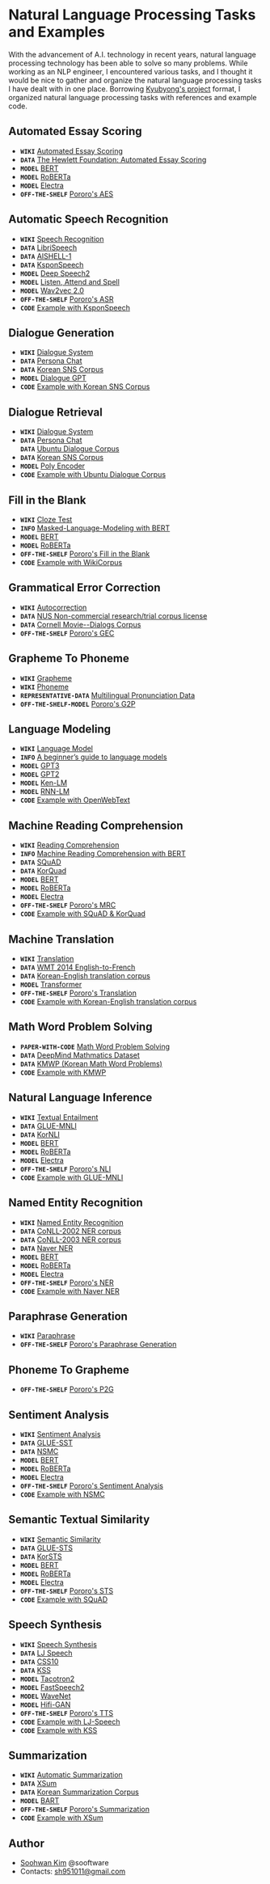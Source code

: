 # Natural Language Processing Tasks and Examples
   
With the advancement of A.I. technology in recent years, natural language processing technology has been able to solve so many problems. While working as an NLP engineer, I encountered various tasks, and I thought it would be nice to gather and organize the natural language processing tasks I have dealt with in one place. Borrowing [Kyubyong's project](https://github.com/Kyubyong/nlp-tasks) format, I organized natural language processing tasks with references and example code.
  
## Automated Essay Scoring
  
- **`WIKI`** [Automated Essay Scoring](https://en.wikipedia.org/wiki/Automated_essay_scoring)  
- **`DATA`** [The Hewlett Foundation: Automated Essay Scoring](https://www.kaggle.com/c/asap-aes/data)
- **`MODEL`** [BERT](https://arxiv.org/pdf/1810.04805.pdf)
- **`MODEL`** [RoBERTa](https://arxiv.org/abs/1907.11692)
- **`MODEL`** [Electra](https://arxiv.org/abs/2003.10555)
- **`OFF-THE-SHELF`** [Pororo's AES](https://kakaobrain.github.io/pororo/text_cls/aes.html)
  
## Automatic Speech Recognition
  
- **`WIKI`** [Speech Recognition](https://en.wikipedia.org/wiki/Speech_recognition)
- **`DATA`** [LibriSpeech](https://www.openslr.org/12)
- **`DATA`** [AISHELL-1](https://arxiv.org/abs/1709.05522)
- **`DATA`** [KsponSpeech](https://aihub.or.kr/aidata/105)
- **`MODEL`** [Deep Speech2](https://arxiv.org/abs/1512.02595)
- **`MODEL`** [Listen, Attend and Spell](https://arxiv.org/abs/1508.01211)
- **`MODEL`** [Wav2vec 2.0](https://arxiv.org/abs/2006.11477)
- **`OFF-THE-SHELF`** [Pororo's ASR](https://kakaobrain.github.io/pororo/miscs/asr.html)
- **`CODE`** [Example with KsponSpeech](https://github.com/sooftware/nlp-tasks/tree/main/automatic_speech_recognition)
  
## Dialogue Generation

- **`WIKI`** [Dialogue System](https://en.wikipedia.org/wiki/Dialogue_system)
- **`DATA`** [Persona Chat](https://github.com/facebookresearch/ParlAI/tree/main/projects/personachat)
- **`DATA`** [Korean SNS Corpus](https://aihub.or.kr/aidata/30718)
- **`MODEL`** [Dialogue GPT](https://arxiv.org/abs/1911.00536)
- **`CODE`** [Example with Korean SNS Corpus](https://github.com/sooftware/nlp-tasks/tree/main/dialogue_generation)

## Dialogue Retrieval

- **`WIKI`** [Dialogue System](https://en.wikipedia.org/wiki/Dialogue_system)
- **`DATA`** [Persona Chat](https://github.com/facebookresearch/ParlAI/tree/main/projects/personachat)  
  **`DATA`** [Ubuntu Dialogue Corpus](https://arxiv.org/abs/1506.08909)
- **`DATA`** [Korean SNS Corpus](https://aihub.or.kr/aidata/30718)
- **`MODEL`** [Poly Encoder](https://arxiv.org/abs/1905.01969)
- **`CODE`** [Example with Ubuntu Dialogue Corpus](https://github.com/sooftware/nlp-tasks/tree/main/dialogue_retrieval)

## Fill in the Blank
  
- **`WIKI`** [Cloze Test](https://en.wikipedia.org/wiki/Cloze_test)
- **`INFO`** [Masked-Language-Modeling with BERT](https://towardsdatascience.com/masked-language-modelling-with-bert-7d49793e5d2c)
- **`MODEL`** [BERT](https://arxiv.org/pdf/1810.04805.pdf)
- **`MODEL`** [RoBERTa](https://arxiv.org/abs/1907.11692)
- **`OFF-THE-SHELF`** [Pororo's Fill in the Blank](https://kakaobrain.github.io/pororo/tagging/fill.html)
- **`CODE`** [Example with WikiCorpus](https://github.com/sooftware/nlp-tasks/tree/main/fill_in_the_blank)
  
## Grammatical Error Correction
  
- **`WIKI`** [Autocorrection](https://en.wikipedia.org/wiki/Autocorrection)
- **`DATA`** [NUS Non-commercial research/trial corpus license](https://www.comp.nus.edu.sg/~nlp/conll14st/nucle_license.pdf)
- **`DATA`** [Cornell Movie--Dialogs Corpus](https://www.cs.cornell.edu/~cristian/Cornell_Movie-Dialogs_Corpus.html)
- **`OFF-THE-SHELF`** [Pororo's GEC](https://kakaobrain.github.io/pororo/seq2seq/gec.html)
  
## Grapheme To Phoneme
  
- **`WIKI`** [Grapheme](https://en.wikipedia.org/wiki/Grapheme)  
- **`WIKI`** [Phoneme](https://en.wikipedia.org/wiki/Phoneme)  
- **`REPRESENTATIVE-DATA`** [Multilingual Pronunciation Data](https://drive.google.com/drive/folders/0B7R_gATfZJ2aWkpSWHpXUklWUmM)
- **`OFF-THE-SHELF-MODEL`** [Pororo's G2P](https://kakaobrain.github.io/pororo/seq2seq/g2p.html)
  
## Language Modeling
  
- **`WIKI`** [Language Model](https://en.wikipedia.org/wiki/Language_model)
- **`INFO`** [A beginner’s guide to language models](https://towardsdatascience.com/the-beginners-guide-to-language-models-aa47165b57f9)
- **`MODEL`** [GPT3](https://arxiv.org/abs/2005.14165)
- **`MODEL`** [GPT2](https://d4mucfpksywv.cloudfront.net/better-language-models/language_models_are_unsupervised_multitask_learners.pdf)
- **`MODEL`** [Ken-LM](https://github.com/kpu/kenlm)
- **`MODEL`** [RNN-LM](https://www.fit.vutbr.cz/research/groups/speech/publi/2010/mikolov_interspeech2010_IS100722.pdf)
- **`CODE`** [Example with OpenWebText](https://github.com/sooftware/nlp-tasks/tree/main/language_modeling)
  
## Machine Reading Comprehension
  
- **`WIKI`** [Reading Comprehension](https://en.wikipedia.org/wiki/Reading_comprehension)
- **`INFO`** [Machine Reading Comprehension with BERT](https://mccormickml.com/2020/03/10/question-answering-with-a-fine-tuned-BERT/)
- **`DATA`** [SQuAD](https://rajpurkar.github.io/SQuAD-explorer/)
- **`DATA`** [KorQuad](https://korquad.github.io/KorQuad%201.0/)
- **`MODEL`** [BERT](https://arxiv.org/pdf/1810.04805.pdf)
- **`MODEL`** [RoBERTa](https://arxiv.org/abs/1907.11692)
- **`MODEL`** [Electra](https://arxiv.org/abs/2003.10555)
- **`OFF-THE-SHELF`** [Pororo's MRC](https://kakaobrain.github.io/pororo/tagging/mrc.html)
- **`CODE`** [Example with SQuAD & KorQuad](https://github.com/sooftware/nlp-tasks/tree/main/machine_reading_comprehension)
  
## Machine Translation
  
- **`WIKI`** [Translation](https://en.wikipedia.org/wiki/Translation)
- **`DATA`** [WMT 2014 English-to-French](https://www.statmt.org/wmt14/translation-task.html)
- **`DATA`** [Korean-English translation corpus](https://aihub.or.kr/aidata/87)
- **`MODEL`** [Transformer](https://arxiv.org/abs/1706.03762)
- **`OFF-THE-SHELF`** [Pororo's Translation](https://kakaobrain.github.io/pororo/seq2seq/mt.html)
- **`CODE`** [Example with Korean-English translation corpus](https://github.com/sooftware/nlp-tasks/tree/main/machine_tranlsation)
  
## Math Word Problem Solving

- **`PAPER-WITH-CODE`** [Math Word Problem Solving](https://paperswithcode.com/task/math-word-problem-solving)
- **`DATA`** [DeepMind Mathmatics Dataset](https://github.com/deepmind/mathematics_dataset)
- **`DATA`** [KMWP (Korean Math Word Problems)](https://github.com/tunib-ai/KMWP)
- **`CODE`** [Example with KMWP](https://github.com/sooftware/nlp-tasks/tree/main/math_word_problem)
  
## Natural Language Inference
  
- **`WIKI`** [Textual Entailment](https://en.wikipedia.org/wiki/Textual_entailment)
- **`DATA`** [GLUE-MNLI](https://arxiv.org/abs/1804.07461)
- **`DATA`** [KorNLI](https://github.com/kakaobrain/KorNLUDatasets)
- **`MODEL`** [BERT](https://arxiv.org/pdf/1810.04805.pdf)
- **`MODEL`** [RoBERTa](https://arxiv.org/abs/1907.11692)
- **`MODEL`** [Electra](https://arxiv.org/abs/2003.10555)
- **`OFF-THE-SHELF`** [Pororo's NLI](https://kakaobrain.github.io/pororo/text_cls/nli.html)
- **`CODE`** [Example with GLUE-MNLI](https://github.com/sooftware/nlp-tasks/tree/main/natural_language_inference)
  
## Named Entity Recognition
  
- **`WIKI`** [Named Entity Recognition](https://en.wikipedia.org/wiki/Named-entity_recognition)
- **`DATA`** [CoNLL-2002 NER corpus](https://github.com/teropa/nlp/tree/master/resources/corpora/conll2002)
- **`DATA`** [CoNLL-2003 NER corpus](https://github.com/synalp/NER/tree/master/corpus/CoNLL-2003)
- **`DATA`** [Naver NER](https://github.com/naver/nlp-challenge)
- **`MODEL`** [BERT](https://arxiv.org/pdf/1810.04805.pdf)
- **`MODEL`** [RoBERTa](https://arxiv.org/abs/1907.11692)
- **`MODEL`** [Electra](https://arxiv.org/abs/2003.10555)
- **`OFF-THE-SHELF`** [Pororo's NER](https://kakaobrain.github.io/pororo/tagging/ner.html)
- **`CODE`** [Example with Naver NER](https://github.com/sooftware/nlp-tasks/tree/main/named_entity_recognition)

## Paraphrase Generation
  
- **`WIKI`** [Paraphrase](https://en.wikipedia.org/wiki/Paraphrase)  
- **`OFF-THE-SHELF`** [Pororo's Paraphrase Generation](https://kakaobrain.github.io/pororo/seq2seq/para_gen.html)
  
## Phoneme To Grapheme

- **`OFF-THE-SHELF`** [Pororo's P2G](https://kakaobrain.github.io/pororo/seq2seq/p2g.html)
  
## Sentiment Analysis
  
- **`WIKI`** [Sentiment Analysis](https://en.wikipedia.org/wiki/Sentiment_analysis)
- **`DATA`** [GLUE-SST](https://arxiv.org/abs/1804.07461)
- **`DATA`** [NSMC](https://github.com/e9t/nsmc)
- **`MODEL`** [BERT](https://arxiv.org/pdf/1810.04805.pdf)
- **`MODEL`** [RoBERTa](https://arxiv.org/abs/1907.11692)
- **`MODEL`** [Electra](https://arxiv.org/abs/2003.10555)
- **`OFF-THE-SHELF`** [Pororo's Sentiment Analysis](https://kakaobrain.github.io/pororo/text_cls/sentiment.html)
- **`CODE`** [Example with NSMC](https://github.com/sooftware/nlp-tasks/tree/main/sentiment_classification)
  
## Semantic Textual Similarity
  
- **`WIKI`** [Semantic Similarity](https://en.wikipedia.org/wiki/Semantic_similarity)
- **`DATA`** [GLUE-STS](https://arxiv.org/abs/1804.07461)
- **`DATA`** [KorSTS](https://github.com/kakaobrain/KorNLUDatasets)
- **`MODEL`** [BERT](https://arxiv.org/pdf/1810.04805.pdf)
- **`MODEL`** [RoBERTa](https://arxiv.org/abs/1907.11692)
- **`MODEL`** [Electra](https://arxiv.org/abs/2003.10555)
- **`OFF-THE-SHELF`** [Pororo's STS](https://kakaobrain.github.io/pororo/text_cls/sts.html)
- **`CODE`** [Example with SQuAD](https://github.com/sooftware/nlp-tasks/tree/main/semantic_textual_similarity)
  
## Speech Synthesis
  
- **`WIKI`** [Speech Synthesis](https://en.wikipedia.org/wiki/Speech_synthesis)
- **`DATA`** [LJ Speech](https://keithito.com/LJ-Speech-Dataset/)
- **`DATA`** [CSS10](https://github.com/Kyubyong/css10)
- **`DATA`** [KSS](https://www.kaggle.com/bryanpark/korean-single-speaker-speech-dataset)
- **`MODEL`** [Tacotron2](https://arxiv.org/abs/1712.05884)
- **`MODEL`** [FastSpeech2](https://arxiv.org/abs/2006.04558)
- **`MODEL`** [WaveNet](https://deepmind.com/blog/article/wavenet-generative-model-raw-audio)
- **`MODEL`** [Hifi-GAN](https://arxiv.org/abs/2010.05646)
- **`OFF-THE-SHELF`** [Pororo's TTS](https://kakaobrain.github.io/pororo/miscs/tts.html)
- **`CODE`** [Example with LJ-Speech](https://github.com/NVIDIA/tacotron2)
- **`CODE`** [Example with KSS](https://github.com/sooftware/taKotron2)
  
## Summarization
  
- **`WIKI`** [Automatic Summarization](https://en.wikipedia.org/wiki/Automatic_summarization)
- **`DATA`** [XSum](https://arxiv.org/abs/1808.08745)
- **`DATA`** [Korean Summarization Corpus](https://aihub.or.kr/aidata/8054)
- **`MODEL`** [BART](https://arxiv.org/abs/1910.13461)
- **`OFF-THE-SHELF`** [Pororo's Summarization](https://kakaobrain.github.io/pororo/seq2seq/summary.html)
- **`CODE`** [Example with XSum](https://github.com/sooftware/nlp-tasks/tree/main/summarization)
  
## Author

- [Soohwan Kim](https://github.com/sooftware) @sooftware
- Contacts: sh951011@gmail.com
